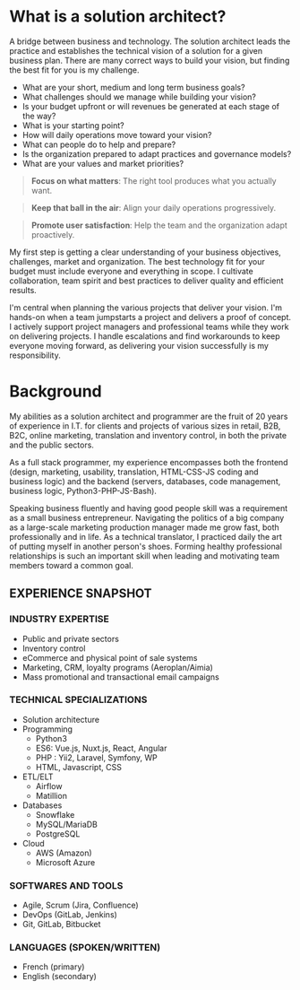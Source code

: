 # What is a solution architect?

A bridge between business and technology. The solution architect leads the practice and establishes the technical vision of a solution for a given business plan. There are many correct ways to build your vision, but finding the best fit for you is my challenge.

- What are your short, medium and long term business goals?
- What challenges should we manage while building your vision?
- Is your budget upfront or will revenues be generated at each stage of the way?
- What is your starting point?
- How will daily operations move toward your vision?
- What can people do to help and prepare?
- Is the organization prepared to adapt practices and governance models? 
- What are your values and market priorities?

> **Focus on what matters**: The right tool produces what you actually want.

> **Keep that ball in the air**: Align your daily operations progressively.

> **Promote user satisfaction**: Help the team and the organization adapt proactively.

My first step is getting a clear understanding of your business objectives, challenges, market and organization. The best technology fit for your budget must include everyone and everything in scope. I cultivate collaboration, team spirit and best practices to deliver quality and efficient results.

I'm central when planning the various projects that deliver your vision. I'm hands-on when a team jumpstarts a project and delivers a proof of concept. I actively support project managers and professional teams while they work on delivering projects. I handle escalations and find workarounds to keep everyone moving forward, as delivering your vision successfully is my responsibility.

# Background

My abilities as a solution architect and programmer are the fruit of 20 years of experience in I.T. for clients and projects of various sizes in retail, B2B, B2C, online marketing, translation and inventory control, in both the private and the public sectors. 

As a full stack programmer, my experience encompasses both the frontend (design, marketing, usability, translation, HTML-CSS-JS coding and business logic) and the backend (servers, databases, code management, business logic, Python3-PHP-JS-Bash).

Speaking business fluently and having good people skill was a requirement as a small business entrepreneur. Navigating the politics of a big company as a large-scale marketing production manager made me grow fast, both professionally and in life. As a technical translator, I practiced daily the art of putting myself in another person's shoes. Forming healthy professional relationships is such an important skill when leading and motivating team members toward a common goal.

## EXPERIENCE SNAPSHOT

### INDUSTRY EXPERTISE
- Public and private sectors
- Inventory control
- eCommerce and physical point
of sale systems
- Marketing, CRM, loyalty
programs (Aeroplan/Aimia)
- Mass promotional and
transactional email campaigns

### TECHNICAL SPECIALIZATIONS
- Solution architecture
- Programming
  - Python3
  - ES6: Vue.js, Nuxt.js, React, Angular
  - PHP : Yii2, Laravel, Symfony, WP
  - HTML, Javascript, CSS
- ETL/ELT
  - Airflow
  - Matillion
- Databases
  - Snowflake
  - MySQL/MariaDB
  - PostgreSQL
- Cloud
  - AWS (Amazon)
  - Microsoft Azure

### SOFTWARES AND TOOLS
- Agile, Scrum (Jira, Confluence)
- DevOps (GitLab, Jenkins)
- Git, GitLab, Bitbucket

### LANGUAGES (SPOKEN/WRITTEN)
- French (primary)
- English (secondary)
